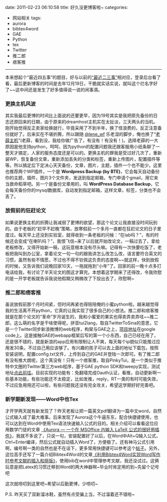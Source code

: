 date: 2011-02-23 06:10:58
title: 好久没更博客啦~
categories:
- 网站相关
tags:
- aurora
- bibtex4word
- GAE
- Python
- tex
- Twitter
- 推二郎
- 痞客推
---

本来想起个“最近四五事”的题目，好与以前的[“最近二三事”](http://pinkyjie.com/2010/11/01/what-am-i-doing-recently/)相对应，登录后台看了看，最后更新博客的时间是去年12月19日，干脆就实话实说，就叫这个烂名字好了~~这中间还是发生了好多值得说一说的闲事滴。

### 更换主机风波

其实我最后更博的时间比上面说的还要更早，因为19号其实是我把原先备份的日志还原回来的日期，由于原来的dreamhost主机实在太扯淡，三天两头的当机。刚开始觉得反正卖家给换就行，毕竟采用了不到半年，换了怪浪费的，反正注意备份就好了。后来实在不堪折腾，所以跟随 [@lene_wf](http://twitter.com/lene_wf) 乐老湿的脚步，俺也换了“[老薛主机](http://laoxuehost.com/)”(老薛，看到没，我给你做广告了，有没有！有没有！)。选择老薛的一大原因是他支持python，呵呵，因为python的配置问题我还跟客服用小纸条聊了一整天才搞定，人家的服务态度还是可以的。更换主机的罪我是受过好几次了，重新装WP，恢复备份文章，重新添加丢失的分类和标签，重新上传图片，配置插件等等。所以搞定后下定决心天天备份，文章，图片，主题，插件一个也不能少。这里也推荐两个WP插件，一个是 **Wordpress Backup (by BTE)**，它会每天自动备份你的主题，插件，图片3个文件夹，发送到指定邮箱，专门申请个gmail，用它来当救命稻草吧。另一个是备份文章用的，叫 **WordPress Database Backup**，它会每天备份你的mysql数据库，自动发到指定邮箱，这样文章，标签，分类也不会丢了。

### 放假前的狂赶论文

如果说更换主机的折腾让我减弱了更博的欲望，那这个论文让我直接没时间玩别的。由于老板的“赶早不赶晚”策略，放寒假前一个多月一直都在狂赶论文的日子里度过。每天早上还没到实验室，就得收到一条老板的问候：“在lab吗？”，有的时候还会变成“在喇叭吗？”，我恨飞信~来了以后就开始改论文，一稿过去了，拿给老板修改，又得开始新一稿，这玩意根本没有尽头嘛。记得有一次快要吃饭了，老板把我叫到办公室，拿着论文一句一句的跟我讲怎么改怎么改，语言要符合英文的习惯，虽然有些不情愿，不过也不得不钦佩这负责的态度啊~~就这样，快到放假的时候，又告诉我们说晚回家10天，一拖就拖到“小年”了。回家的前一晚十点多打电话给我，有讨论了半天论文的图这才算完。本想着这学期来了还得改，令我欣慰的是一开学老板就告诉我说他假期又稍微改了下投出去了，欣慰啊~

<!--more-->

### 推二郎和痞客推

虽说放假前那个月时间紧，但时间再紧也得陪陪俺的小蜜python啦。越来越觉得我的生活离不开python，它真的让我实现了很多自己的小想法。推二郎和痞客推就是在那个论文的“革命”岁月诞生的，我和小蜜爱的果实也得卖弄卖弄哇~~推二郎，这么萌的名字是干啥使得呢，拼音tui2lang，取自TwitterToSina的意思，它是一个Twitter同步新浪微博的web程序，构架与GAE之上，[项目地址](http://code.google.com/p/tui2lang/)在google code上。这是接触GAE的webapp框架后写的第一个小东西，自己已经在用了，还是很不错的，就是新浪的app应用有限制让人不爽，每天每个ip貌似只能推过应用发30条，不过自己用应该够了。有兴趣的孩子可以去上面的地址下载包，按照安装说明，配置config.txt文件，上传到自己的GAE并登陆一次即可。有了推二郎有没有推大朗呢，这个真没有！只有一个痞客推，取自PinkyTui，是一个类似于推特中文圈的Twitter第三方web程序，基于GAE python SDK和tweepy实现，测试地址[点此前往](http://python123abc.appspot.com)。目前实现的功能有：免翻墙完成Oauth认证，看推，自动更新啊一些基本功能，有些功能还不太稳定，比如发推，reply，RT一类的有时可能失效，不过应急用用还可以啦，有些问题我还没有完全攻关，希望这学期好好完善吧。

### 新学期新发现——Word中也Tex

才开学两天就有新发现了？昨天老板让把一篇英文pdf翻译为一篇中文word，自然公式输入成了最大难事。后来发现了Aurora这个牛逼东东，配合快捷键使用，也可以达到在Word中使用Tex语法快速输入公式的目的。相关介绍可以看看这位应用数学门徒的文章 [《Aurora — 一个在 MSOffice 内输入 LaTeX 公式的很好用插件》](http://blog.lehu.shu.edu.cn/shuishousong/A226792.html)，我就不多说了，只说一句，安装配置好了以后，在Word中Alt+Q输入公式，Ctrl+Enter编译，然后公式就自动插入Word了，方便极了。还有神马公式引用啊，编号啊一类的自然也是不在话下，更多常用快捷键可以参考这个[帖子](http://bbs.ctex.org/viewthread.php?tid=48039&page=2#pid340175)。另外，这位高手还写了一篇介绍Bibtex4Word的文章[《利用Bibtex4Word实现Word写作时参考文献的插入和排版》](http://blog.lehu.shu.edu.cn/shuishousong/A269375.html)，使用bib在word中管理参考文献，我还没试过。这俩玩意是把Latex的习惯迁移到Word的两大神器啊~毕业时肯定用的到~先留个记号吧

这次就唠叨到这里吧~希望以后勤更博，少唠叨~

P.S. 昨天买了双新溜冰鞋，虽然有点受骗上当，不过溜着还不错啦~
